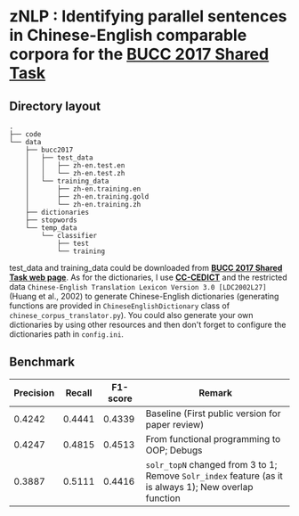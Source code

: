 # zNLP : Identifying parallel sentences in Chinese-English comparable corpora for the [BUCC 2017 Shared Task](https://comparable.limsi.fr/bucc2017/bucc2017-task.html)

## Directory layout
```
.
├── code
└── data
    ├── bucc2017
    │   ├── test_data
    │   │   ├── zh-en.test.en
    │   │   └── zh-en.test.zh
    │   └── training_data
    │       ├── zh-en.training.en
    │       ├── zh-en.training.gold
    │       └── zh-en.training.zh
    ├── dictionaries
    ├── stopwords
    └── temp_data
        └── classifier
            ├── test
            └── training
```
test_data and training_data could be downloaded from [**BUCC 2017 Shared Task web page**](https://comparable.limsi.fr/bucc2017/bucc2017-task.html). As for the dictionaries, I use [**CC-CEDICT**](https://www.mdbg.net/chinese/dictionary?page=cedict) and the restricted data `Chinese-English Translation Lexicon Version 3.0 [LDC2002L27]` (Huang et al., 2002) to generate Chinese-English dictionaries (generating functions are provided in `ChineseEnglishDictionary` class of `chinese_corpus_translator.py`). You could also generate your own dictionaries by using other resources and then don't forget to configure the dictionaries path in `config.ini`.


## Benchmark
Precision | Recall | F1-score | Remark
--------- | ------ | -------- | ------
0.4242 | 0.4441 | 0.4339 | Baseline (First public version for paper review)
0.4247 | 0.4815 | 0.4513 | From functional programming to OOP; Debugs
0.3887 | 0.5111 | 0.4416 | `solr_topN` changed from 3 to 1; Remove `Solr_index` feature (as it is always 1); New overlap function 
